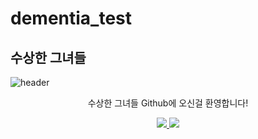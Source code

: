 # dementia_test
## 수상한 그녀들
![header](https://capsule-render.vercel.app/api?type=waving&color=auto&height=300&section=header&text=수상한%20그녀들&fontSize=90&animation=fadeIn&fontAlignY=32&desc=수상한%20그녀들%20Github에%20오신걸%20환영합니다!%20&descAlignY=51&descAlign=62)
<p align='center'> 수상한 그녀들 Github에 오신걸 환영합니다! </p>
<p align='center'>
  <a href="https://github.com/kyechan99/capsule-render/labels/Idea">
    <img src="https://img.shields.io/badge/IDEA%20ISSUE%20-%23F7DF1E.svg?&style=for-the-badge&&logoColor=white"/>
  </a>
  <a href="#demo">
    <img src="https://img.shields.io/badge/DEMO%20-%234FC08D.svg?&style=for-the-badge&&logoColor=white"/>
  </a>
</p>
